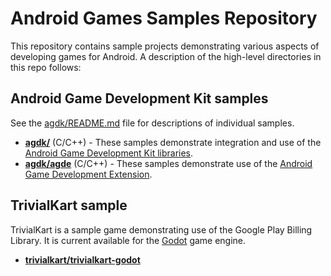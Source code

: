 # Android Games Samples Repository

This repository contains sample projects demonstrating various aspects of
developing games for Android. A description of the high-level directories
in this repo follows:

## Android Game Development Kit samples

See the [agdk/README.md](agdk/README.md) file for descriptions of individual samples.

* **[agdk/](agdk)** (C/C++) - These samples demonstrate integration and use of
the [Android Game Development Kit libraries](https://developer.android.com/games/agdk/libraries-overview).
* **[agdk/agde](agdk/agde)** (C/C++) - These samples demonstrate use of the
[Android Game Development Extension](https://developer.android.com/games/agde).

## TrivialKart sample

TrivialKart is a sample game demonstrating use of the Google Play Billing Library.
It is current available for the [Godot](https://www.godotengine.org) game engine.

* **[trivialkart/trivialkart-godot](trivialkart/trivialkart-godot)**
